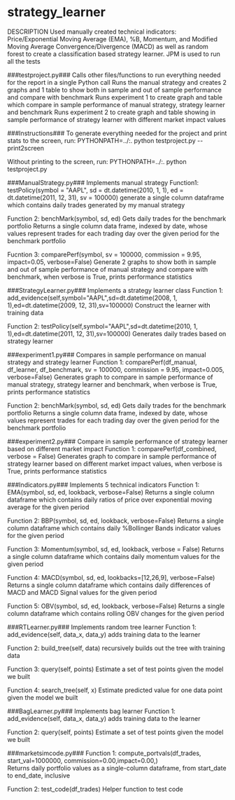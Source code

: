 # strategy_learner
DESCRIPTION
Used manually created technical indicators: Price/Exponential Moving Average (EMA), %B, Momentum, and Modified Moving Average Convergence/Divergence (MACD) 
as well as random forest to create a classification based strategy learner. JPM is used to run all the tests

###testproject.py###
Calls other files/functions to run everything needed for the report in a single Python call
Runs the manual strategy and creates 2 graphs and 1 table to show both in sample and out of sample performance and compare with benchmark
Runs experiment 1 to create graph and table which compare in sample performance of manual strategy, strategy learner and benchmark
Runs experiment 2 to create graph and table showing in sample performance of strategy learner with different market impact values



###Instructions###
To generate everything needed for the project and print stats to the screen, run:
PYTHONPATH=../:. python testproject.py --print2screen

Without printing to the screen, run:
PYTHONPATH=../:. python testproject.py



###ManualStrategy.py###
Implements manual strategy
Function1: testPolicy(symbol = "AAPL", sd = dt.datetime(2010, 1, 1), ed = dt.datetime(2011, 12, 31), sv = 100000)
generate a single column dataframe which contains daily trades generated by my manual strategy

Function 2: benchMark(symbol, sd, ed)
Gets daily trades for the benchmark portfolio
Returns a single column data frame, indexed by date, whose values represent trades for each trading day over the given period for the benchmark portfolio

Fucntion 3: comparePerf(symbol, sv = 100000, commission = 9.95, impact=0.05, verbose=False)
Generate 2 graphs to show both in sample and out of sample performance of manual strategy and compare with benchmark, when verbose is True, prints performance statistics



###StrategyLearner.py###
Implements a strategy learner class
Function 1: add_evidence(self,symbol="AAPL",sd=dt.datetime(2008, 1, 1),ed=dt.datetime(2009, 12, 31),sv=100000)
Construct the learner with training data

Function 2: testPolicy(self,symbol="AAPL",sd=dt.datetime(2010, 1, 1),ed=dt.datetime(2011, 12, 31),sv=100000)
Generates daily trades based on strategy learner
		  		 			 	 	 		 		 	
          		  	   		   	 			  		 			 	 	 		 		 	
        
###experiment1.py###
Compares in sample performance on manual strategy and strategy learner
Function 1: comparePerf(df_manual, df_learner, df_benchmark, sv = 100000, commission = 9.95, impact=0.005, verbose=False)
Generates graph to compare in sample performance of manual strategy, strategy learner and benchmark, when verbose is True, prints performance statistics

Function 2: benchMark(symbol, sd, ed)
Gets daily trades for the benchmark portfolio
Returns a single column data frame, indexed by date, whose values represent trades for each trading day over the given period for the benchmark portfolio



###experiment2.py###
Compare in sample performance of strategy learner based on different market impact
Function 1: comparePerf(df_combined, verbose = False)
Generates graph to compare in sample performance of strategy learner based on different market impact values, when verbose is True, prints performance statistics


###Indicators.py###
Implements 5 technical indicators
Function 1: EMA(symbol, sd, ed, lookback, verbose=False)
Returns a single column dataframe which contains daily ratios of price over exponential moving average for the given period

Function 2: BBP(symbol, sd, ed, lookback, verbose=False)
Returns a single column dataframe which contains daily %Bollinger Bands indicator values for the given period

Function 3: Momentum(symbol, sd, ed, lookback, verbose = False)
Returns a single column dataframe which contains daily momentum values for the given period

Function 4: MACD(symbol, sd, ed, lookbacks=[12,26,9], verbose=False)
Returns a single column dataframe which contains daily differences of MACD and MACD Signal values for the given period

Function 5: OBV(symbol, sd, ed, lookback, verbose=False)
Returns a single column dataframe which contains rolling OBV changes for the given period


###RTLearner.py###
Implements random tree learner
Function 1: add_evidence(self, data_x, data_y)
adds training data to the learner

Function 2: build_tree(self, data)
recursively builds out the tree with training data

Function 3: query(self, points)
Estimate a set of test points given the model we built

Function 4: search_tree(self, x)
Estimate predicted value for one data point given the model we built



###BagLearner.py###
Implements bag learner
Function 1: add_evidence(self, data_x, data_y)
adds training data to the learner

Function 2: query(self, points)
Estimate a set of test points given the model we built


###marketsimcode.py###
Function 1: compute_portvals(df_trades, start_val=1000000, commission=0.00,impact=0.00,)		  	   		   	 			  		 			 	 	 		 		 	
Returns daily portfolio values as a single-column dataframe, from start_date to end_date, inclusive

Function 2: test_code(df_trades)
Helper function to test code

